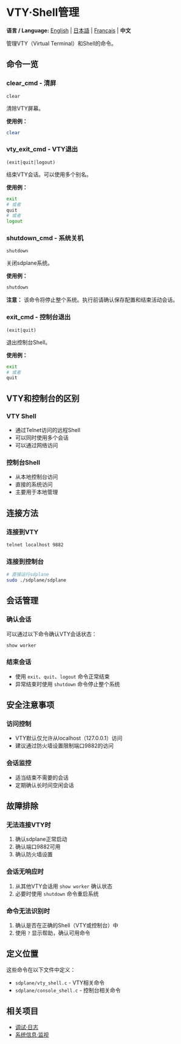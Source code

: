 # VTY·Shell管理

**语言 / Language:** [English](../vty-shell.md) | [日本語](../ja/vty-shell.md) | [Français](../fr/vty-shell.md) | **中文**

管理VTY（Virtual Terminal）和Shell的命令。

## 命令一览

### clear_cmd - 清屏
```
clear
```

清除VTY屏幕。

**使用例：**
```bash
clear
```

### vty_exit_cmd - VTY退出
```
(exit|quit|logout)
```

结束VTY会话。可以使用多个别名。

**使用例：**
```bash
exit
# 或者
quit
# 或者
logout
```

### shutdown_cmd - 系统关机
```
shutdown
```

关闭sdplane系统。

**使用例：**
```bash
shutdown
```

**注意：** 该命令将停止整个系统。执行前请确认保存配置和结束活动会话。

### exit_cmd - 控制台退出
```
(exit|quit)
```

退出控制台Shell。

**使用例：**
```bash
exit
# 或者
quit
```

## VTY和控制台的区别

### VTY Shell
- 通过Telnet访问的远程Shell
- 可以同时使用多个会话
- 可以通过网络访问

### 控制台Shell
- 从本地控制台访问
- 直接的系统访问
- 主要用于本地管理

## 连接方法

### 连接到VTY
```bash
telnet localhost 9882
```

### 连接到控制台
```bash
# 直接运行sdplane
sudo ./sdplane/sdplane
```

## 会话管理

### 确认会话
可以通过以下命令确认VTY会话状态：
```bash
show worker
```

### 结束会话
- 使用 `exit`、`quit`、`logout` 命令正常结束
- 异常结束时使用 `shutdown` 命令停止整个系统

## 安全注意事项

### 访问控制
- VTY默认仅允许从localhost（127.0.0.1）访问
- 建议通过防火墙设置限制端口9882的访问

### 会话监控
- 适当结束不需要的会话
- 定期确认长时间空闲会话

## 故障排除

### 无法连接VTY时
1. 确认sdplane正常启动
2. 确认端口9882可用
3. 确认防火墙设置

### 会话无响应时
1. 从其他VTY会话用 `show worker` 确认状态
2. 必要时使用 `shutdown` 命令重启系统

### 命令无法识别时
1. 确认是否在正确的Shell（VTY或控制台）中
2. 使用 `?` 显示帮助，确认可用命令

## 定义位置

这些命令在以下文件中定义：
- `sdplane/vty_shell.c` - VTY相关命令
- `sdplane/console_shell.c` - 控制台相关命令

## 相关项目

- [调试·日志](debug-logging.md)
- [系统信息·监视](system-monitoring.md)